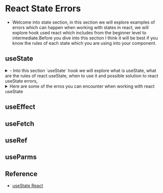 # React State Errors

- Welcome into state section, in this section we will explore examples of errors which can happen when working with states in react, we will explore hook used react which includes from the beginner level to intermediate.Before you dive into this section I think it will be best if you know the rules of each state which you are using into your component.

## useState

<details>
<summary>
- Into this section `useState` hook we will explore what is useState, what are the rules of react useState, when to use it and possible solution to react useState errors,
</summary>

## use State Rules

- **Call hooks at the top level**.Don't call hooks inside the condition or function, or nested functions it's a bad practice.

```jsx
import { useState } from "react";
```

- **Use Hooks in the same order**.If you have started to set the state of a certain object then it should start before another component into your project,**Why?** Some of the code in your project can depend on the first code to be executed then next but if you have changed then it will result into an error.Example:

```jsx

```

</details>

<details>
<summary>Here are some of the erros you can encounter when working with react useState</summary>

1: **Parsing error**: This occurs when you created a state for a certain object may be blog title but you have redeclared into your program example:

```jsx
const [blogTitle, setBlogTitle] = useState("");
const [blogTitle, setBlogTitle] = useState("");
```

**Solution** :
- Remove state for variables which has been redeclared inorder to follow best code practices such as DRY principle(Don't Repeat Yourself):Remove duplicates.

</details>

## useEffect

## useFetch

## useRef

## useParms

## Reference

- [useState React](https://react.dev/reference/react/useState)
